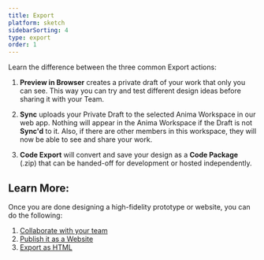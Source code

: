 ```yaml
---
title: Export
platform: sketch
sidebarSorting: 4
type: export
order: 1
---
```


Learn the difference between the three common Export actions:

1. **Preview in Browser** creates a private draft of your work that only you can see. This way you can try and test different design ideas before sharing it with your Team.

2. **Sync** uploads your Private Draft to the selected Anima Workspace in our web app. Nothing will appear in the Anima Workspace if the Draft is not **Sync'd** to it. Also, if there are other members in this workspace, they will now be able to see and share your work.

3. **Code Export** will convert and save your design as a **Code Package** (.zip) that can be handed-off for development or hosted independently.

## Learn More:

Once you are done designing a high-fidelity prototype or website, you can do the following:

1. [Collaborate with your team](work-in-teams.html)
2. [Publish it as a Website](05-publish-and-manage-website.html)
3. [Export as HTML](export-html.html)
